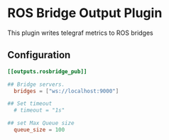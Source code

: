 # ROS Bridge Output Plugin

This plugin writes telegraf metrics to ROS bridges

## Configuration

```toml @sample.conf
[[outputs.rosbridge_pub]]

## Bridge servers.
  bridges = ["ws://localhost:9000"]  

## Set timeout
  # timeout = "1s"

## set Max Queue size    
  queue_size = 100
 
```
